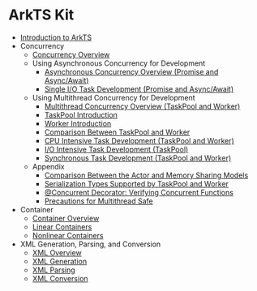 # ArkTS Kit
- [Introduction to ArkTS](../arkts-utils/arkts-commonlibrary-overview.md)
- Concurrency
  - [Concurrency Overview](../arkts-utils/concurrency-overview.md)
  - Using Asynchronous Concurrency for Development
    - [Asynchronous Concurrency Overview (Promise and Async/Await)](../arkts-utils/async-concurrency-overview.md)
    - [Single I/O Task Development (Promise and Async/Await)](../arkts-utils/single-io-development.md)
  - Using Multithread Concurrency for Development
    - [Multithread Concurrency Overview (TaskPool and Worker)](../arkts-utils/multi-thread-concurrency-overview.md)
    - [TaskPool Introduction](../arkts-utils/taskpool-introduction.md)
    - [Worker Introduction](../arkts-utils/worker-introduction.md)
    - [Comparison Between TaskPool and Worker](../arkts-utils/taskpool-vs-worker.md)
    - [CPU Intensive Task Development (TaskPool and Worker)](../arkts-utils/cpu-intensive-task-development.md)
    - [I/O Intensive Task Development (TaskPool)](../arkts-utils/io-intensive-task-development.md)
    - [Synchronous Task Development (TaskPool and Worker)](../arkts-utils/sync-task-development.md)
  - Appendix
    - [Comparison Between the Actor and Memory Sharing Models](../arkts-utils/actor-model-development-samples.md)
    - [Serialization Types Supported by TaskPool and Worker](../arkts-utils/serialization-support-types.md)
    - [\@Concurrent Decorator: Verifying Concurrent Functions](../arkts-utils/arkts-concurrent.md)
    - [Precautions for Multithread Safe](../arkts-utils/multi-thread-safety.md)
- Container
  - [Container Overview](../arkts-utils/container-overview.md)
  - [Linear Containers](../arkts-utils/linear-container.md)
  - [Nonlinear Containers](../arkts-utils/nonlinear-container.md)
- XML Generation, Parsing, and Conversion
  - [XML Overview](../arkts-utils/xml-overview.md)
  - [XML Generation](../arkts-utils/xml-generation.md)
  - [XML Parsing](../arkts-utils/xml-parsing.md)
  - [XML Conversion](../arkts-utils/xml-conversion.md)
